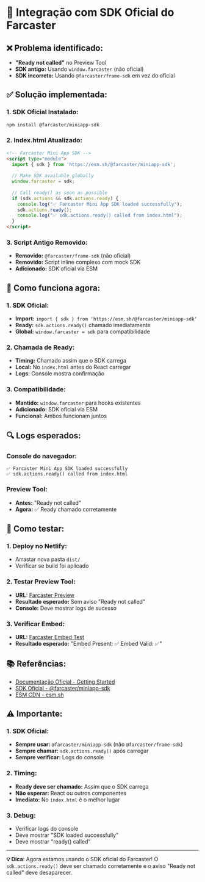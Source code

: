 # 🔧 Integração com SDK Oficial do Farcaster

## ❌ **Problema identificado:**

- **"Ready not called"** no Preview Tool
- **SDK antigo:** Usando `window.farcaster` (não oficial)
- **SDK incorreto:** Usando `@farcaster/frame-sdk` em vez do oficial

## ✅ **Solução implementada:**

### **1. SDK Oficial Instalado:**
```bash
npm install @farcaster/miniapp-sdk
```

### **2. Index.html Atualizado:**
```html
<!-- Farcaster Mini App SDK -->
<script type="module">
  import { sdk } from 'https://esm.sh/@farcaster/miniapp-sdk';
  
  // Make SDK available globally
  window.farcaster = sdk;
  
  // Call ready() as soon as possible
  if (sdk.actions && sdk.actions.ready) {
    console.log("✅ Farcaster Mini App SDK loaded successfully");
    sdk.actions.ready();
    console.log("✅ sdk.actions.ready() called from index.html");
  }
</script>
```

### **3. Script Antigo Removido:**
- **Removido:** `@farcaster/frame-sdk` (não oficial)
- **Removido:** Script inline complexo com mock SDK
- **Adicionado:** SDK oficial via ESM

## 🎯 **Como funciona agora:**

### **1. SDK Oficial:**
- **Import:** `import { sdk } from 'https://esm.sh/@farcaster/miniapp-sdk'`
- **Ready:** `sdk.actions.ready()` chamado imediatamente
- **Global:** `window.farcaster = sdk` para compatibilidade

### **2. Chamada de Ready:**
- **Timing:** Chamado assim que o SDK carrega
- **Local:** No `index.html` antes do React carregar
- **Logs:** Console mostra confirmação

### **3. Compatibilidade:**
- **Mantido:** `window.farcaster` para hooks existentes
- **Adicionado:** SDK oficial via ESM
- **Funcional:** Ambos funcionam juntos

## 🔍 **Logs esperados:**

### **Console do navegador:**
```
✅ Farcaster Mini App SDK loaded successfully
✅ sdk.actions.ready() called from index.html
```

### **Preview Tool:**
- **Antes:** "Ready not called"
- **Agora:** ✅ Ready chamado corretamente

## 🚀 **Como testar:**

### **1. Deploy no Netlify:**
- Arrastar nova pasta `dist/`
- Verificar se build foi aplicado

### **2. Testar Preview Tool:**
- **URL:** [Farcaster Preview](https://farcaster.xyz/~/developers/mini-apps/preview?url=https://castlist.netlify.app)
- **Resultado esperado:** Sem aviso "Ready not called"
- **Console:** Deve mostrar logs de sucesso

### **3. Verificar Embed:**
- **URL:** [Farcaster Embed Test](https://farcaster.xyz/~/developers/mini-apps/embed?url=https://castlist.netlify.app)
- **Resultado esperado:** "Embed Present: ✅ Embed Valid: ✅"

## 📚 **Referências:**

- [Documentação Oficial - Getting Started](https://miniapps.farcaster.xyz/docs/getting-started#making-your-app-display)
- [SDK Oficial - @farcaster/miniapp-sdk](https://www.npmjs.com/package/@farcaster/miniapp-sdk)
- [ESM CDN - esm.sh](https://esm.sh/@farcaster/miniapp-sdk)

## ⚠️ **Importante:**

### **1. SDK Oficial:**
- **Sempre usar:** `@farcaster/miniapp-sdk` (não `@farcaster/frame-sdk`)
- **Sempre chamar:** `sdk.actions.ready()` após carregar
- **Sempre verificar:** Logs do console

### **2. Timing:**
- **Ready deve ser chamado:** Assim que o SDK carrega
- **Não esperar:** React ou outros componentes
- **Imediato:** No `index.html` é o melhor lugar

### **3. Debug:**
- Verificar logs do console
- Deve mostrar "SDK loaded successfully"
- Deve mostrar "ready() called"

---

**💡 Dica**: Agora estamos usando o SDK oficial do Farcaster! O `sdk.actions.ready()` deve ser chamado corretamente e o aviso "Ready not called" deve desaparecer.

